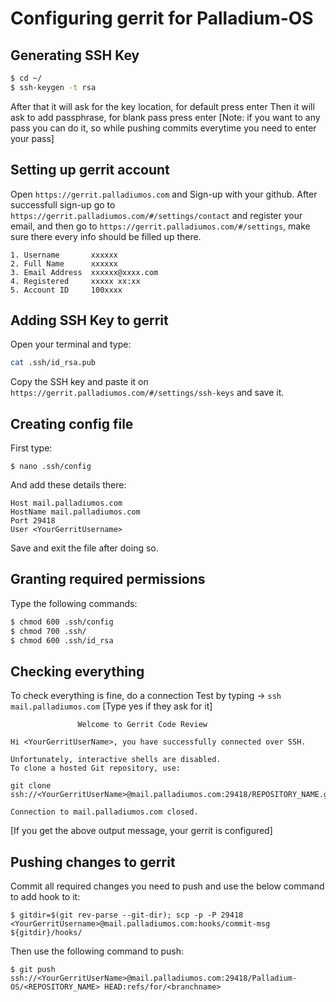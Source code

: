 # Configuring gerrit for Palladium-OS

## Generating SSH Key

```bash
$ cd ~/
$ ssh-keygen -t rsa
```

After that it will ask for the key location, for default press enter
Then it will ask to add passphrase, for blank pass press enter
[Note: if you want to any pass you can do it, so while pushing commits everytime you need to enter your pass]

## Setting up gerrit account

Open `https://gerrit.palladiumos.com` and Sign-up with your github. After successfull sign-up go to `https://gerrit.palladiumos.com/#/settings/contact` and register your email, and then go to `https://gerrit.palladiumos.com/#/settings`, make sure there every info should be filled up there.

```
1. Username       xxxxxx
2. Full Name      xxxxxx
3. Email Address  xxxxxx@xxxx.com
4. Registered     xxxxx xx:xx
5. Account ID     100xxxx
```

## Adding SSH Key to gerrit

Open your terminal and type: 

```bash
cat .ssh/id_rsa.pub
```

Copy the SSH key and paste it on `https://gerrit.palladiumos.com/#/settings/ssh-keys` and save it.

## Creating config file

First type:

`$ nano .ssh/config`

And add these details there: 

```    
Host mail.palladiumos.com
HostName mail.palladiumos.com
Port 29418
User <YourGerritUsername>
```

Save and exit the file after doing so.

## Granting required permissions

Type the following commands:

```bash
$ chmod 600 .ssh/config
$ chmod 700 .ssh/
$ chmod 600 .ssh/id_rsa
```

## Checking everything

To check everything is fine, do a connection Test by typing -> `ssh mail.palladiumos.com` [Type yes if they ask for it]

```
               Welcome to Gerrit Code Review

Hi <YourGerritUserName>, you have successfully connected over SSH.

Unfortunately, interactive shells are disabled.
To clone a hosted Git repository, use:

git clone ssh://<YourGerritUserName>@mail.palladiumos.com:29418/REPOSITORY_NAME.git

Connection to mail.palladiumos.com closed.
```

[If you get the above output message, your gerrit is configured]

## Pushing changes to gerrit

Commit all required changes you need to push and use the below command to add hook to it:

`$ gitdir=$(git rev-parse --git-dir); scp -p -P 29418 <YourGerritUsername>@mail.palladiumos.com:hooks/commit-msg ${gitdir}/hooks/`

Then use the following command to push:

`$ git push ssh://<YourGerritUserName>@mail.palladiumos.com:29418/Palladium-OS/<REPOSITORY_NAME> HEAD:refs/for/<branchname>`
